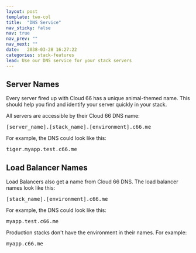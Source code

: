 ```yaml
---
layout: post
template: two-col
title:  "DNS Service"
nav_sticky: false
nav: true
nav_prev: ""
nav_next: ""
date:   2038-03-28 16:27:22
categories: stack-features
lead: Use our DNS service for your stack servers
---
```


## Server Names
Every server fired up with Cloud 66 has a unique animal-themed name. This should help you find and identify your server quickly in your stack.

All servers are accessible by their Cloud 66 DNS name:

<p><kbd>[server&#95;name].[stack&#95;name].[environment].c66.me</kbd></p>

For example, the DNS could look like this:

<p><kbd>tiger.myapp.test.c66.me</kbd></p>

## Load Balancer Names
Load Balancers also get a name from Cloud 66 DNS. The load balancer names look like this:

<p><kbd>[stack&#95;name].[environment].c66.me</kbd></p>

For example, the DNS could look like this:

<p><kbd>myapp.test.c66.me</kbd></p>

Production stacks don't have the environment in their names. For example:

<p><kbd>myapp.c66.me</kbd></p>


